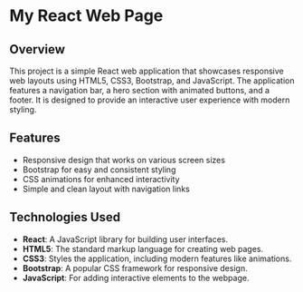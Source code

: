 # My React Web Page

## Overview

This project is a simple React web application that showcases responsive web layouts using HTML5, CSS3, Bootstrap, and JavaScript. The application features a navigation bar, a hero section with animated buttons, and a footer. It is designed to provide an interactive user experience with modern styling.

## Features

- Responsive design that works on various screen sizes
- Bootstrap for easy and consistent styling
- CSS animations for enhanced interactivity
- Simple and clean layout with navigation links

## Technologies Used

- **React**: A JavaScript library for building user interfaces.
- **HTML5**: The standard markup language for creating web pages.
- **CSS3**: Styles the application, including modern features like animations.
- **Bootstrap**: A popular CSS framework for responsive design.
- **JavaScript**: For adding interactive elements to the webpage.
